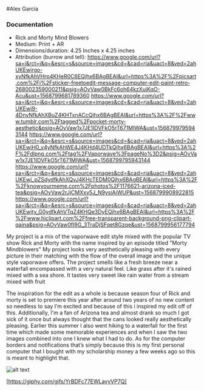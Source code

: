#Alex Garcia

### Documentation
* Rick and Morty Mind Blowers
* Medium: Print + AR
* Dimensions/duration: 4.25 Inches x 4.25 inches
* Attribution (burrow and tell): https://www.google.com/url?sa=i&rct=j&q=&esrc=s&source=images&cd=&cad=rja&uact=8&ved=2ahUKEwjrgo-xyNfkAhVHrp4KHeR0C6EQjhx6BAgBEAI&url=https%3A%2F%2Fpicsart.com%2Fi%2Fsticker-freetoedit-message-computer-edit-paint-retro-268002359000211&psig=AOvVaw0BkFc6oh64kzXuiKqO-Acu&ust=1568799681789360
https://www.google.com/url?sa=i&rct=j&q=&esrc=s&source=images&cd=&cad=rja&uact=8&ved=2ahUKEwj9-4DnyNfkAhXBuZ4KHTxnACcQjhx6BAgBEAI&url=https%3A%2F%2Fwww.tumblr.com%2Ftagged%2Fpocket-morty-aesthetic&psig=AOvVaw1x7JE1IDVFkO5rT671MIWA&ust=1568799795943144
https://www.google.com/url?sa=i&rct=j&q=&esrc=s&source=images&cd=&cad=rja&uact=8&ved=2ahUKEwiH0_v4yNfkAhWE4J4KHd4UDTkQjhx6BAgBEAI&url=https%3A%2F%2Fdlpng.com%2Ftag%2FVaporwave%3FpageNo%3D2&psig=AOvVaw1x7JE1IDVFkO5rT671MIWA&ust=1568799795943144
https://www.google.com/url?sa=i&rct=j&q=&esrc=s&source=images&cd=&cad=rja&uact=8&ved=2ahUKEwi_pZSdydfkAhXQvJ4KHcTEDM0Qjhx6BAgBEAI&url=https%3A%2F%2Fknowyourmeme.com%2Fphotos%2F1176621-arizona-iced-tea&psig=AOvVaw2rJjCMXxv5J_N9ysiAiWUP&ust=1568799908922815
https://www.google.com/url?sa=i&rct=j&q=&esrc=s&source=images&cd=&cad=rja&uact=8&ved=2ahUKEwjty_G0ydfkAhVTqZ4KHQe3DyEQjhx6BAgBEAI&url=https%3A%2F%2Fwww.hiclipart.com%2Ffree-transparent-background-png-clipart-qaina&psig=AOvVaw0fI9G_3TraDjSFqet8Gzqe&ust=1568799956177794

My project is a mix of the vaporwave edit style mixed with the popular TV show Rick and Morty with the name inspired by an episode titled "Morty Mindblowers" My project looks very aesthetically pleasing with every picture in their matching with the flow of the overall image and the unique style vaporwave offers. The project smells like a fresh breeze near a waterfall encompassed with a very natural feel. Like grass after it's rained mixed with a sea shore. It tastes very sweet like rain water from a stream mixed with fruit

The inspiration for the edit as a whole is because season four of Rick and morty is set to premiere this year after around two years of no new content so needless to say I’m excited and because of this i inspired my edit off of this. Additionally, I'm a fan of Arizona tea and almost drank so much I got sick of it once but always thought that the cans looked really aesthetically pleasing. Earlier this summer I also went hiking to a waterfall for the first time which made some memorable experiences and when I saw the two images combined into one I knew what I had to do. As for the computer borders and notifications that’s simply because this is my first personal computer that I bought with my scholarship money a few weeks ago so this is meant to highlight that. 

![alt text]()

[https://giphy.com/gifs/YrBDFc77EWLavyVP7Q]
